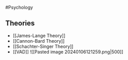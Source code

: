 #Psychology 
## Theories
* [[James-Lange Theory]]
* [[Cannon-Bard Theory]]
* [[Schachter-Singer Theory]]
* [[VAD]]
![[Pasted image 20240106121259.png|500]]